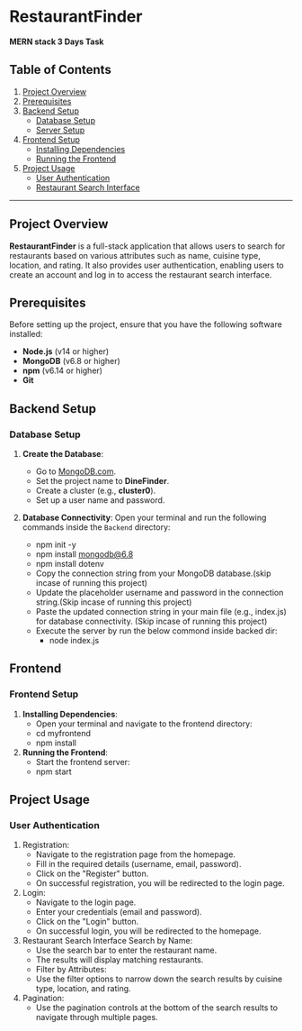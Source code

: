 # RestaurantFinder

**MERN stack 3 Days Task**

## Table of Contents
1. [Project Overview](#project-overview)
2. [Prerequisites](#prerequisites)
3. [Backend Setup](#backend-setup)
   - [Database Setup](#database-setup)
   - [Server Setup](#server-setup)
4. [Frontend Setup](#frontend-setup)
   - [Installing Dependencies](#installing-dependencies)
   - [Running the Frontend](#running-the-frontend)
5. [Project Usage](#project-usage)
   - [User Authentication](#user-authentication)
   - [Restaurant Search Interface](#restaurant-search-interface)

---

## Project Overview
**RestaurantFinder** is a full-stack application that allows users to search for restaurants based on various attributes such as name, cuisine type, location, and rating. It also provides user authentication, enabling users to create an account and log in to access the restaurant search interface.

## Prerequisites
Before setting up the project, ensure that you have the following software installed:

- **Node.js** (v14 or higher)
- **MongoDB** (v6.8 or higher)
- **npm** (v6.14 or higher)
- **Git**

## Backend Setup

### Database Setup
1. **Create the Database**:
   - Go to [MongoDB.com](https://www.mongodb.com/).
   - Set the project name to **DineFinder**.
   - Create a cluster (e.g., **cluster0**).
   - Set up a user name and password.

2. **Database Connectivity**:
   Open your terminal and run the following commands inside the `Backend` directory:
   - npm init -y
   - npm install mongodb@6.8
   - npm install dotenv
   - Copy the connection string from your MongoDB database.(skip incase of running this project)
   - Update the placeholder username and password in the connection string.(Skip incase of running this project)
   - Paste the updated connection string in your main file (e.g., index.js) for database connectivity. (Skip incase of running this project)
   - Execute the server by run the below commond inside backed dir:
      - node index.js
## Frontend
### Frontend Setup
1. **Installing Dependencies**:
   - Open your terminal and navigate to the frontend directory:
   - cd myfrontend
   - npm install
2. **Running the Frontend**:
   - Start the frontend server:
   - npm start
## Project Usage
### User Authentication
1. Registration:
   - Navigate to the registration page from the homepage.
   - Fill in the required details (username, email, password).
   - Click on the "Register" button.
   - On successful registration, you will be redirected to the login page.
2. Login:
   - Navigate to the login page.
   - Enter your credentials (email and password).
   - Click on the "Login" button.
   - On successful login, you will be redirected to the homepage.
3. Restaurant Search Interface Search by Name:
   - Use the search bar to enter the restaurant name.
   - The results will display matching restaurants.
   - Filter by Attributes:
   - Use the filter options to narrow down the search results by cuisine type, location, and rating.
4. Pagination:
   - Use the pagination controls at the bottom of the search results to navigate through multiple pages.
